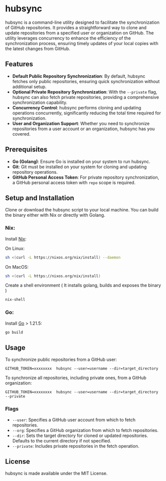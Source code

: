 # hubsync

hubsync is a command-line utility designed to facilitate the synchronization of GitHub repositories. It provides a straightforward way to clone and update repositories from a specified user or organization on GitHub. The utility leverages concurrency to enhance the efficiency of the synchronization process, ensuring timely updates of your local copies with the latest changes from GitHub.

## Features

- **Default Public Repository Synchronization**: By default, hubsync fetches only public repositories, ensuring quick synchronization without additional setup.
- **Optional Private Repository Synchronization**: With the `--private` flag, hubsync can also fetch private repositories, providing a comprehensive synchronization capability.
- **Concurrency Control**: hubsync performs cloning and updating operations concurrently, significantly reducing the total time required for synchronization.
- **User and Organization Support**: Whether you need to synchronize repositories from a user account or an organization, hubsync has you covered.

## Prerequisites

- **Go (Golang)**: Ensure Go is installed on your system to run hubsync.
- **Git**: Git must be installed on your system for cloning and updating repository operations.
- **GitHub Personal Access Token**: For private repository synchronization, a GitHub personal access token with `repo` scope is required.

## Setup and Installation

Clone or download the hubsync script to your local machine.
You can build the binary either with Nix or directly with Golang.

### Nix:

Install [Nix](https://nixos.org/download/):

On Linux:
```bash
sh <(curl -L https://nixos.org/nix/install) --daemon
```

On MacOS:
```bash
sh <(curl -L https://nixos.org/nix/install)
```

Create a shell environment ( It installs golang, builds and exposes the binary )

```bash
nix-shell
```

### Go:

Install [Go](https://go.dev/doc/install) > 1.21.5:

```bash
go build
```


## Usage

To synchronize public repositories from a GitHub user:

```
GITHUB_TOKEN=xxxxxxxx  hubsync --user=username --dir=target_directory
```

To synchronize all repositories, including private ones, from a GitHub organization:

```
GITHUB_TOKEN=xxxxxxxx  hubsync --user=username --dir=target_directory --private
```

### Flags

- `--user`: Specifies a GitHub user account from which to fetch repositories.
- `--org`: Specifies a GitHub organization from which to fetch repositories.
- `--dir`: Sets the target directory for cloned or updated repositories. Defaults to the current directory if not specified.
- `--private`: Includes private repositories in the fetch operation.

## License

hubsync is made available under the MIT License.
